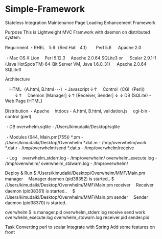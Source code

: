Simple-Framework
================

Stateless Integration Maintenance Page Loading Enhancement Framework

Purpose
This is Lightweight MVC Framwork with daemon on distributed system.

Requirment
  ・RHEL　5.6（Red Hat　4.1）
　  Perl 5.8
　  Apache 2.0

  ・Mac OS X Lion
  　Perl 5.12.3
  　Apache 2.0.64
    SQLite3
    or
　  Scalar 2.9.1-1 (Java HotSpot(TM) 64-Bit Server VM, Java 1.6.0_31)
　  Apache 2.0.64
    SQLite3
  
Architecture

　HTML（A.html, B.html･･･）- Javascript <validation>
       ↓↑
　Control（CGI（Perl))
　　 ↓↑
　Daemon 
   [Manager]
        ↓↑ 
   [Receiver, Sender]
       ↓               ↓
   DB (SQLite) - Web Page (HTML)
 
Distribution
  ・Apache
  　htdocs - A.html, B.html, validation.js
  　cgi-bin - control (perl)

  ・DB
    overwhelm.sqlite - /Users/kimudaiki/Desktop/sqlite

  ・Modules (644, Main.pm(755))
    *.pm - /Users/kimudaiki/Desktop/Overwhelm
    *.dat.m - /tmp/overwhelm/work 
    *.dat.r - /tmp/overwhelm/send
    *.dat.s - /tmp/overwhelm/receive

  ・Log
  　overwhelm_stderr.log - /tmp/overwhelm/
    overwhelm_execute.log - /tmp/overwhelm/
    overwhelm_stdwarn.log - /tmp/overwhelm/

Deploy & Run
  $ /Users/kimudaiki/Desktop/Overwhelm/MMF/Main.pm manager
　Manager daemon (pid38352) is started..
  $ /Users/kimudaiki/Desktop/Overwhelm/MMF/Main.pm receiver
　Receiver daemon (pid38361) is started..
　$ /Users/kimudaiki/Desktop/Overwhelm/MMF/Main.pm sender
　Sender daemon (pid38370) is started..

  overwhelm $ ls
  manager.pid  	overwhelm_stderr.log	receive			send			work
  overwhelm_execute.log	overwhelm_stdwarn.log	receiver.pid		sender.pid

Task
  Converting perl to scalar
  Integrate with Spring
  Add some features on front
